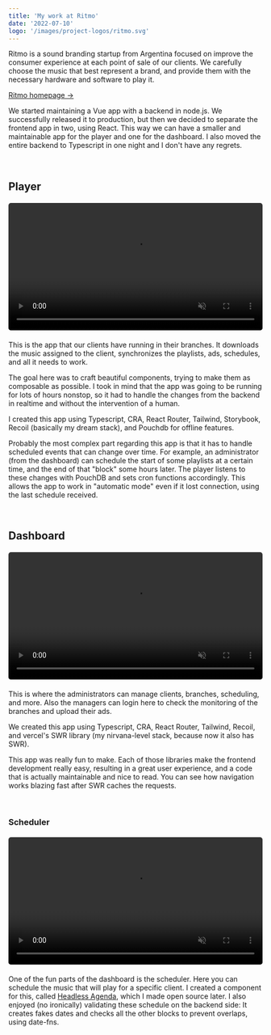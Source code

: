 ```yaml
---
title: 'My work at Ritmo'
date: '2022-07-10'
logo: '/images/project-logos/ritmo.svg'
---
```


Ritmo is a sound branding startup from Argentina focused on improve the consumer experience at each point of sale of our clients. We carefully choose the music that best represent a brand, and provide them with the necessary hardware and software to play it.

[Ritmo homepage →](http://ritmostudio.com/)

We started maintaining a Vue app with a backend in node.js. We successfully released it to production, but then we decided to separate the frontend app in two, using React. This way we can have a smaller and maintainable app for the player and one for the dashboard. I also moved the entire backend to Typescript in one night and I don't have any regrets.

<br>

## Player

<figure class="video_container" style="width: 100%; max-width: 550px; margin: 20px 0;">
  <video muted="true" autoplay="true" loop style="width: 100%; border-radius: 5px;">
    <source src="/videos/ritmo_player.mp4" type="video/mp4">
  </video>
</figure>

This is the app that our clients have running in their branches. It downloads the music assigned to the client, synchronizes the playlists, ads, schedules, and all it needs to work. 

The goal here was to craft beautiful components, trying to make them as composable as possible. I took in mind that the app was going to be running for lots of hours nonstop, so it had to handle the changes from the backend in realtime and without the intervention of a human.

I created this app using Typescript, CRA, React Router, Tailwind, Storybook, Recoil (basically my dream stack), and Pouchdb for offline features.

Probably the most complex part regarding this app is that it has to handle scheduled events that can change over time. For example, an administrator (from the dashboard) can schedule the start of some playlists at a certain time, and the end of that "block" some hours later. The player listens to these changes with PouchDB and sets cron functions accordingly. This allows the app to work in "automatic mode" even if it lost connection, using the last schedule received.

<br>

## Dashboard

<figure class="video_container" style="width: 100%; max-width: 550px; margin: 20px 0;">
  <video muted="true" autoplay="true" loop style="width: 100%; border-radius: 5px;">
    <source src="/videos/ritmo_dashboard.mp4" type="video/mp4">
  </video>
</figure>

This is where the administrators can manage clients, branches, scheduling, and more. Also the managers can login here to check the monitoring of the branches and upload their ads.

We created this app using Typescript, CRA, React Router, Tailwind, Recoil, and vercel's SWR library (my nirvana-level stack, because now it also has SWR).

This app was really fun to make. Each of those libraries make the frontend development really easy, resulting in a great user experience, and a code that is actually maintainable and nice to read. You can see how navigation works blazing fast after SWR caches the requests.

<br>

### Scheduler

<figure class="video_container" style="width: 100%; max-width: 550px; margin: 20px 0;">
  <video muted="true" autoplay="true" loop style="width: 100%; border-radius: 5px;">
    <source src="/videos/ritmo_dashboard_schedule.mp4" type="video/mp4">
  </video>
</figure>

One of the fun parts of the dashboard is the scheduler. Here you can schedule the music that will play for a specific client. I created a component for this, called [Headless Agenda](https://github.com/lucassaid/react-headless-agenda), which I made open source later. I also enjoyed (no ironically) validating these schedule on the backend side: It creates fakes dates and checks all the other blocks to prevent overlaps, using date-fns.